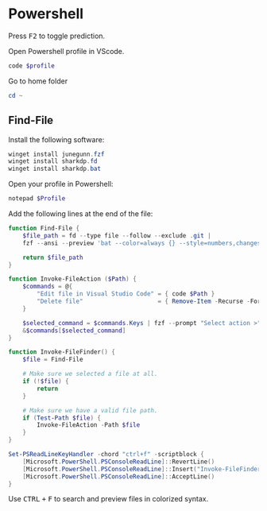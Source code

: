 # Powershell

Press <kbd>F2</kbd> to toggle prediction.

Open Powershell profile in VScode.  

```Powershell
code $profile   
```

Go to home folder

```Powershell
cd ~   
```

## Find-File

Install the following software:

```Powershell
winget install junegunn.fzf
winget install sharkdp.fd
winget install sharkdp.bat
```

Open your profile in Powershell:

```Powershell
notepad $Profile 
```

Add the following lines at the end of the file:

```Powershell
function Find-File {
    $file_path = fd --type file --follow --exclude .git | 
    fzf --ansi --preview 'bat --color=always {} --style=numbers,changes'

    return $file_path
}

function Invoke-FileAction ($Path) {
    $commands = @{
        "Edit file in Visual Studio Code" = { code $Path }
        "Delete file"                     = { Remove-Item -Recurse -Force $Path }
    }

    $selected_command = $commands.Keys | fzf --prompt "Select action >"
    &$commands[$selected_command]
}

function Invoke-FileFinder() {
    $file = Find-File

    # Make sure we selected a file at all.
    if (!$file) {
        return
    }

    # Make sure we have a valid file path.
    if (Test-Path $file) {
        Invoke-FileAction -Path $file
    }
}

Set-PSReadLineKeyHandler -chord "ctrl+f" -scriptblock {
    [Microsoft.PowerShell.PSConsoleReadLine]::RevertLine()
    [Microsoft.PowerShell.PSConsoleReadLine]::Insert("Invoke-FileFinder")
    [Microsoft.PowerShell.PSConsoleReadLine]::AcceptLine()
}
```

Use <kbd>CTRL</kbd> <kbd>+</kbd> <kbd>F</kbd> to search and preview files in colorized syntax.  
